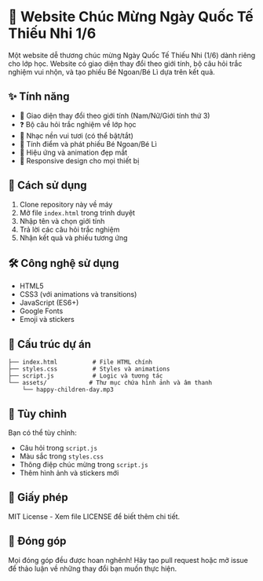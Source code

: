 # 🎉 Website Chúc Mừng Ngày Quốc Tế Thiếu Nhi 1/6

Một website dễ thương chúc mừng Ngày Quốc Tế Thiếu Nhi (1/6) dành riêng cho lớp học. Website có giao diện thay đổi theo giới tính, bộ câu hỏi trắc nghiệm vui nhộn, và tạo phiếu Bé Ngoan/Bé Lì dựa trên kết quả.

## ✨ Tính năng

- 🎨 Giao diện thay đổi theo giới tính (Nam/Nữ/Giới tính thứ 3)
- ❓ Bộ câu hỏi trắc nghiệm về lớp học
- 🎵 Nhạc nền vui tươi (có thể bật/tắt)
- 🎯 Tính điểm và phát phiếu Bé Ngoan/Bé Lì
- 🌈 Hiệu ứng và animation đẹp mắt
- 📱 Responsive design cho mọi thiết bị

## 🚀 Cách sử dụng

1. Clone repository này về máy
2. Mở file `index.html` trong trình duyệt
3. Nhập tên và chọn giới tính
4. Trả lời các câu hỏi trắc nghiệm
5. Nhận kết quả và phiếu tương ứng

## 🛠️ Công nghệ sử dụng

- HTML5
- CSS3 (với animations và transitions)
- JavaScript (ES6+)
- Google Fonts
- Emoji và stickers

## 📝 Cấu trúc dự án

```
├── index.html          # File HTML chính
├── styles.css          # Styles và animations
├── script.js           # Logic và tương tác
└── assets/            # Thư mục chứa hình ảnh và âm thanh
    └── happy-children-day.mp3
```

## 🎨 Tùy chỉnh

Bạn có thể tùy chỉnh:

- Câu hỏi trong `script.js`
- Màu sắc trong `styles.css`
- Thông điệp chúc mừng trong `script.js`
- Thêm hình ảnh và stickers mới

## 📄 Giấy phép

MIT License - Xem file LICENSE để biết thêm chi tiết.

## 👥 Đóng góp

Mọi đóng góp đều được hoan nghênh! Hãy tạo pull request hoặc mở issue để thảo luận về những thay đổi bạn muốn thực hiện. 
